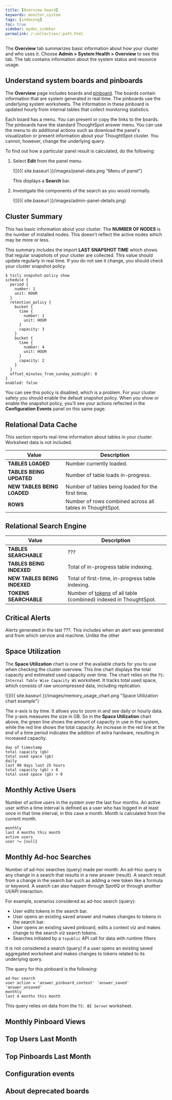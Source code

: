 ```yaml
---
title: [Overview board]
keywords: monitor,system
tags: [indexing]
toc: true
sidebar: mydoc_sidebar
permalink: /:collection/:path.html
---
```

The **Overview** tab summarizes basic information about how your cluster and who
uses it. Choose **Admin > System Health > Overview** to see this tab. The tab
contains information about the system status and resource usage.

## Understand system boards and pinboards

The **Overview** page includes boards and <a href="#" data-toggle="tooltip"
data-original-title='{{site.data.glossary.pinboard}}'>pinboard</a>. The boards
contain information that are system generated in real time. The pinboards use
the underlying system worksheets. The information in these pinboard is updated
hourly from internal tables that collect monitoring statistics.  

Each board has a menu. You can present or copy the links to the boards. The
pinboards have the standard ThoughtSpot answer menu. You can use the menu to do
additional actions such as download the panel's visualization or present
information about your ThoughtSpot cluster. You cannot, however, change the
underlying query.

To find out how a particular panel result is calculated, do the following:

1. Select **Edit** from the panel menu.

   ![]({{ site.baseurl }}/images/panel-data.png "Menu of panel")

   This displays a **Search** bar.

2. Investigate the components of the search as you would normally.

    ![]({{ site.baseurl }}/images/admin-panel-details.png)



## Cluster Summary

This has basic information about your cluster.  The **NUMBER OF NODES** is the
number of installed nodes. This doesn't reflect the active nodes which may be
more or less.

This summary includes the import **LAST SNAPSHOT TIME** which shows that regular
snapshots of your cluster are collected. This value should update regularly in
real time. If you do not see it change, you should check your cluster snapshot
policy.  

```
$ tscli snapshot-policy show
schedule {
  period {
    number: 1
    unit: HOUR
  }
  retention_policy {
    bucket {
      time {
        number: 1
        unit: HOUR
      }
      capacity: 3
    }
    bucket {
      time {
        number: 4
        unit: HOUR
      }
      capacity: 2
    }
  }
  offset_minutes_from_sunday_midnight: 0
}
enabled: false
```

You can see this policy is disabled, which is a problem. For your cluster safety
you should enable the default snapshot policy. When you show or enable the
snapshot policy, you'll see your actions reflected in the **Configuration
Events** panel on this same page.

## Relational Data Cache

This section reports real-time information about tables in your cluster.
Worksheet data is not included.

| Value  |  Description |
|---|---|
|  **TABLES LOADED** | Number currently loaded.  |
|  **TABLES BEING UPDATED** | Number of table loads in-progress. |
|  **NEW TABLES BEING LOADED** | Number of tables being loaded for the first time.  |
|  **ROWS** | Number of rows combined across all tables in ThoughtSpot.  |

## Relational Search Engine


| Value  |  Description |
|---|---|
|  **TABLES SEARCHABLE** | ???  |
|  **TABLES BEING INDEXED** | Total of in-progress table indexing. |
|  **NEW TABLES BEING INDEXED** | Total of first-time, in-progress table indexing.  |
|  **TOKENS SEARCHABLE** | Number of <a href="#" data-toggle="tooltip" data-original-title='{{site.data.glossary.token}}'>tokens</a> of all table (combined) indexed in ThoughtSpot. |


## Critical Alerts

Alerts generated in the last ???. This includes when an alert was generated and
from which service and machine.  Unlike the other


## Space Utilization

The **Space Utilization** chart is one of the available charts for you to use
when checking the cluster overview. This line chart displays the total capacity
and estimated used capacity over time. The chart relies on the `TS: Internal
Table Wise Capacity WS` worksheet. It tracks  total used space, which consists
of raw uncompressed data, including replication.

 ![]({{ site.baseurl }}/images/memory_usage_chart.png "Space Utilization chart example")

The x-axis is by time. It allows you to zoom in and see daily or hourly data.
The y-axis measures the size in GB. So in the **Space Utilization** chart above, the
green line shows the amount of capacity in use in the system, while the red line
shows the total capacity. An increase in the red line at the end of a time period
indicates the addition of extra hardware, resulting in increased capacity.

```
day of timestamp
total capacity (gb)
total used space (gb)
daily
last 90 days last 25 hours
total capacity (gb) > 0
total used space (gb) > 0
```


## Monthly Active Users

Number of active users in the system over the last four months. An active user
within a time interval is defined as a user who has logged in at least once in
that time interval, in this case a month. Month is calculated from the current
month.

```
monthly
last 4 months this month
active users
user != {null}
```

## Monthly Ad-hoc Searches

Number of ad-hoc searches (query) made per month. An ad-Hoc query is any change
in a search that results in a new answer (result).  A search result from a
change in the search bar such as adding a new token like a formula or keyword. A
search can also happen through SpotIQ or through another UI/API interaction.

For example,  scenarios considered as ad-hoc search (query):

* User edits tokens in the search bar.
* User opens an existing saved answer and makes changes to tokens in the search bar.
* User opens an existing saved pinboard, edits a context viz and makes change to the search viz search tokens.
* Searches initiated by a `tspublic` API call for data with runtime filters

It is not considered a search (query) if a user opens an existing saved
aggregated worksheet and makes changes to tokens related to its underlying
query.

The query for this pinboard is the following:

```
ad-hoc search
user action = 'answer_pinboard_context' 'answer_saved' 'answer_unsaved'
monthly
last 4 months this month
```

This query relies on data from the `TS: BI Server` worksheet.


## Monthly Pinboard Views


## Top Users Last Month</th>


## Top Pinboards Last Month</th>


## Configuration events


## About deprecated boards
